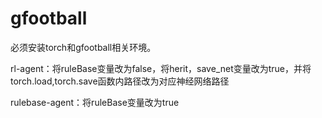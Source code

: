 # gfootball
必须安装torch和gfootball相关环境。

rl-agent：将ruleBase变量改为false，将herit，save_net变量改为true，并将torch.load,torch.save函数内路径改为对应神经网络路径

rulebase-agent：将ruleBase变量改为true
